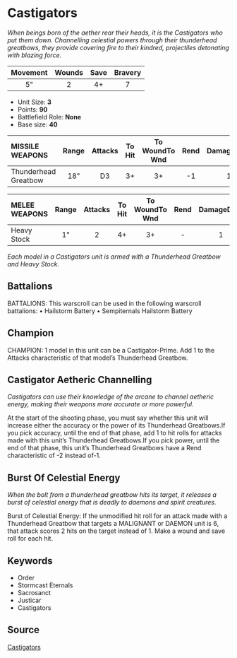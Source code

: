 # Castigators

_When beings born of the aether rear their heads, it is the Castigators who put them down. Channelling celestial powers through their thunderhead greatbows, they provide covering fire to their kindred, projectiles detonating with blazing force._


| Movement | Wounds | Save | Bravery |
|:--------:|:------:|:----:|:-------:|
| 5" | 2 | 4+ | 7 |

* Unit Size: **3**
* Points: **90**
* Battlefield Role: **None**
* Base size: **40**

| MISSILE WEAPONS | Range | Attacks | To Hit | To WoundTo Wnd | Rend | DamageDmg |
|:---|:--:|:--:|:--:|:--:|:--:|:--:|
| Thunderhead Greatbow | 18" | D3 | 3+ | 3+ | -1 | 1 |


| MELEE WEAPONS | Range | Attacks | To Hit | To WoundTo Wnd | Rend | DamageDmg |
|:---|:--:|:--:|:--:|:--:|:--:|:--:|
| Heavy Stock | 1" | 2 | 4+ | 3+ | - | 1 |


_Each model in a Castigators unit is armed with a Thunderhead Greatbow and Heavy Stock._

## Battalions

BATTALIONS: This warscroll can be used in the following warscroll battalions: • Hailstorm Battery • Sempiternals Hailstorm Battery

## Champion

CHAMPION: 1 model in this unit can be a Castigator-Prime. Add 1 to the Attacks characteristic of that model’s Thunderhead Greatbow.

## Castigator Aetheric Channelling

_Castigators can use their knowledge of the arcane to channel aetheric energy, making their weapons more accurate or more powerful._

At the start of the shooting phase, you must say whether this unit will increase either the accuracy or the power of its Thunderhead Greatbows.If you pick accuracy, until the end of that phase, add 1 to hit rolls for attacks made with this unit’s Thunderhead Greatbows.If you pick power, until the end of that phase, this unit’s Thunderhead Greatbows have a Rend characteristic of -2 instead of-1.

## Burst Of Celestial Energy

_When the bolt from a thunderhead greatbow hits its target, it releases a burst of celestial energy that is deadly to daemons and spirit creatures._

Burst of Celestial Energy: If the unmodified hit roll for an attack made with a Thunderhead Greatbow that targets a MALIGNANT or DAEMON unit is 6, that attack scores 2 hits on the target instead of 1. Make a wound and save roll for each hit.

## Keywords

* Order
* Stormcast Eternals
* Sacrosanct
* Justicar
* Castigators


## Source

[Castigators](https://wahapedia.ru/aos3/factions/stormcast-eternals/Castigators)
